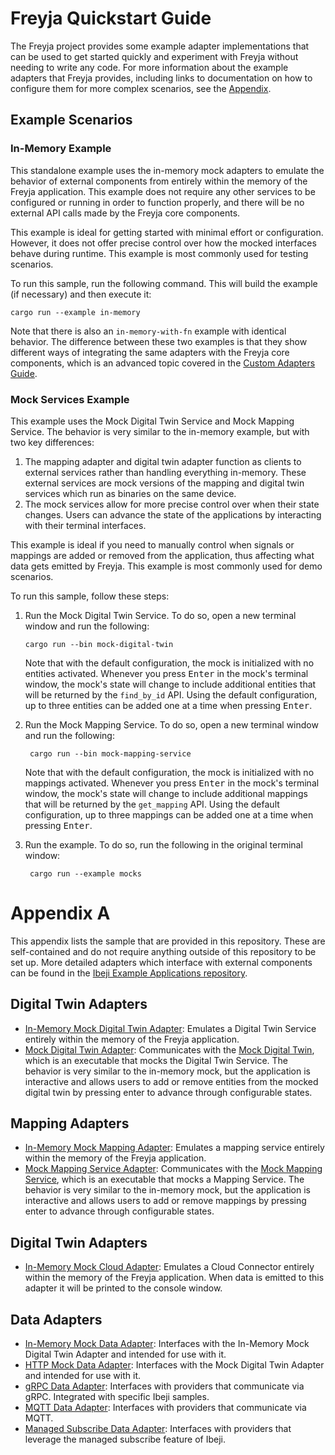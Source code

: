 <!-- language-all: shell -->
# Freyja Quickstart Guide

The Freyja project provides some example adapter implementations that can be used to get started quickly and experiment with Freyja without needing to write any code. For more information about the example adapters that Freyja provides, including links to documentation on how to configure them for more complex scenarios, see the [Appendix](#appendix-a).

## Example Scenarios

### In-Memory Example

This standalone example uses the in-memory mock adapters to emulate the behavior of external components from entirely within the memory of the Freyja application. This example does not require any other services to be configured or running in order to function properly, and there will be no external API calls made by the Freyja core components.

This example is ideal for getting started with minimal effort or configuration. However, it does not offer precise control over how the mocked interfaces behave during runtime. This example is most commonly used for testing scenarios.

To run this sample, run the following command. This will build the example (if necessary) and then execute it:

```shell
cargo run --example in-memory
```

Note that there is also an `in-memory-with-fn` example with identical behavior. The difference between these two examples is that they show different ways of integrating the same adapters with the Freyja core components, which is an advanced topic covered in the [Custom Adapters Guide](./custom-adapters.md).

### Mock Services Example

This example uses the Mock Digital Twin Service and Mock Mapping Service. The behavior is very similar to the in-memory example, but with two key differences:

1. The mapping adapter and digital twin adapter function as clients to external services rather than handling everything in-memory. These external services are mock versions of the mapping and digital twin services which run as binaries on the same device.
1. The mock services allow for more precise control over when their state changes. Users can advance the state of the applications by interacting with their terminal interfaces.

This example is ideal if you need to manually control when signals or mappings are added or removed from the application, thus affecting what data gets emitted by Freyja. This example is most commonly used for demo scenarios.

To run this sample, follow these steps:

1. Run the Mock Digital Twin Service. To do so, open a new terminal window and run the following:

       cargo run --bin mock-digital-twin

    Note that with the default configuration, the mock is initialized with no entities activated. Whenever you press <kbd>Enter</kbd> in the mock's terminal window, the mock's state will change to include additional entities that will be returned by the `find_by_id` API. Using the default configuration, up to three entities can be added one at a time when pressing <kbd>Enter</kbd>.

1. Run the Mock Mapping Service. To do so, open a new terminal window and run the following:

        cargo run --bin mock-mapping-service

    Note that with the default configuration, the mock is initialized with no mappings activated. Whenever you press <kbd>Enter</kbd> in the mock's terminal window, the mock's state will change to include additional mappings that will be returned by the `get_mapping` API. Using the default configuration, up to three mappings can be added one at a time when pressing <kbd>Enter</kbd>.

1. Run the example. To do so, run the following in the original terminal window:

        cargo run --example mocks

# Appendix A

This appendix lists the sample that are provided in this repository. These are self-contained and do not require anything outside of this repository to be set up. More detailed adapters which interface with external components can be found in the [Ibeji Example Applications repository](https://github.com/eclipse-ibeji/ibeji-example-applications).

## Digital Twin Adapters

- [In-Memory Mock Digital Twin Adapter](../../adapters/digital_twin/in_memory_mock_digital_twin_adapter/README.md): Emulates a Digital Twin Service entirely within the memory of the Freyja application.
- [Mock Digital Twin Adapter](../../adapters/digital_twin/mock_digital_twin_adapter/README.md): Communicates with the [Mock Digital Twin](../../mocks/mock_digital_twin/README.md), which is an executable that mocks the Digital Twin Service. The behavior is very similar to the in-memory mock, but the application is interactive and allows users to add or remove entities from the mocked digital twin by pressing enter to advance through configurable states.

## Mapping Adapters

- [In-Memory Mock Mapping Adapter](../../adapters/mapping/in_memory_mock_mapping_adapter/README.md): Emulates a mapping service entirely within the memory of the Freyja application.
- [Mock Mapping Service Adapter](../../adapters/mapping/mock_mapping_service_adapter/README.md): Communicates with the [Mock Mapping Service](../../mocks/mock_mapping_service/README.md), which is an executable that mocks a Mapping Service. The behavior is very similar to the in-memory mock, but the application is interactive and allows users to add or remove mappings by pressing enter to advance through configurable states.

## Digital Twin Adapters

- [In-Memory Mock Cloud Adapter](../../adapters/cloud/in_memory_mock_cloud_adapter/README.md): Emulates a Cloud Connector entirely within the memory of the Freyja application. When data is emitted to this adapter it will be printed to the console window.

## Data Adapters

- [In-Memory Mock Data Adapter](../../adapters/data/in_memory_mock_data_adapter/README.md): Interfaces with the In-Memory Mock Digital Twin Adapter and intended for use with it.
- [HTTP Mock Data Adapter](../../adapters/data/http_mock_data_adapter/README.md): Interfaces with the Mock Digital Twin Adapter and intended for use with it.
- [gRPC Data Adapter](../../adapters/data/grpc_data_adapter/README.md): Interfaces with providers that communicate via gRPC. Integrated with specific Ibeji samples.
- [MQTT Data Adapter](../../adapters/data/mqtt_data_adapter/README.md): Interfaces with providers that communicate via MQTT.
- [Managed Subscribe Data Adapter](../../adapters/data/managed_subscribe_data_adapter/README.md): Interfaces with providers that leverage the managed subscribe feature of Ibeji.
